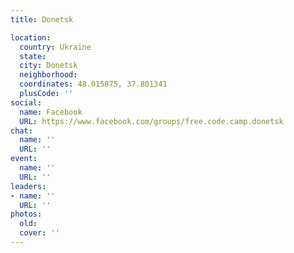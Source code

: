 ```yaml
---
title: Donetsk

location:
  country: Ukraine
  state: 
  city: Donetsk
  neighborhood: 
  coordinates: 48.015875, 37.801341
  plusCode: ''
social:
  name: Facebook
  URL: https://www.facebook.com/groups/free.code.camp.donetsk
chat:
  name: ''
  URL: ''
event:
  name: ''
  URL: ''
leaders:
- name: ''
  URL: ''
photos:
  old: 
  cover: ''
---
```

